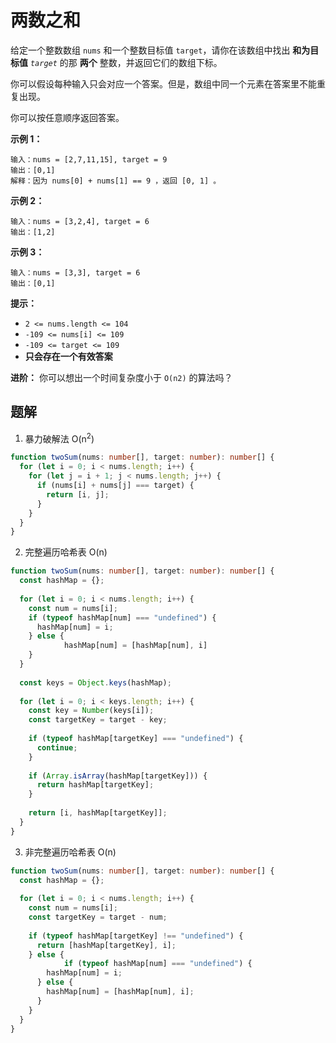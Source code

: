 # 两数之和

给定一个整数数组 `nums` 和一个整数目标值 `target`，请你在该数组中找出 **和为目标值** *`target`* 的那 **两个** 整数，并返回它们的数组下标。

你可以假设每种输入只会对应一个答案。但是，数组中同一个元素在答案里不能重复出现。

你可以按任意顺序返回答案。

**示例 1：**

```
输入：nums = [2,7,11,15], target = 9
输出：[0,1]
解释：因为 nums[0] + nums[1] == 9 ，返回 [0, 1] 。
```

**示例 2：**

```
输入：nums = [3,2,4], target = 6
输出：[1,2]
```

**示例 3：**

```
输入：nums = [3,3], target = 6
输出：[0,1]
```

 

**提示：**

- `2 <= nums.length <= 104`
- `-109 <= nums[i] <= 109`
- `-109 <= target <= 109`
- **只会存在一个有效答案**

 

**进阶：** 你可以想出一个时间复杂度小于 `O(n2)` 的算法吗？

## 题解

1. 暴力破解法 O(n<sup>2</sup>)

```typescript
function twoSum(nums: number[], target: number): number[] {
  for (let i = 0; i < nums.length; i++) {
    for (let j = i + 1; j < nums.length; j++) {
      if (nums[i] + nums[j] === target) {
        return [i, j];
      }
    }
  }
}
```

2. 完整遍历哈希表 O(n)

```typescript
function twoSum(nums: number[], target: number): number[] {
  const hashMap = {};
  
  for (let i = 0; i < nums.length; i++) {
    const num = nums[i];
    if (typeof hashMap[num] === "undefined") {
      hashMap[num] = i;
    } else {
			hashMap[num] = [hashMap[num], i]
    }
  }
  
  const keys = Object.keys(hashMap);
  
  for (let i = 0; i < keys.length; i++) {
    const key = Number(keys[i]);
    const targetKey = target - key;
    
    if (typeof hashMap[targetKey] === "undefined") {
      continue;
    }
    
    if (Array.isArray(hashMap[targetKey])) {
      return hashMap[targetKey];
    }
    
    return [i, hashMap[targetKey]];
  }
}
```



3. 非完整遍历哈希表 O(n)

```typescript
function twoSum(nums: number[], target: number): number[] {
  const hashMap = {};
  
  for (let i = 0; i < nums.length; i++) {
    const num = nums[i];
    const targetKey = target - num;
    
    if (typeof hashMap[targetKey] !== "undefined") {
      return [hashMap[targetKey], i];
    } else {
			if (typeof hashMap[num] === "undefined") {
        hashMap[num] = i;
      } else {
        hashMap[num] = [hashMap[num], i];
      }
    }
  }
}
```

